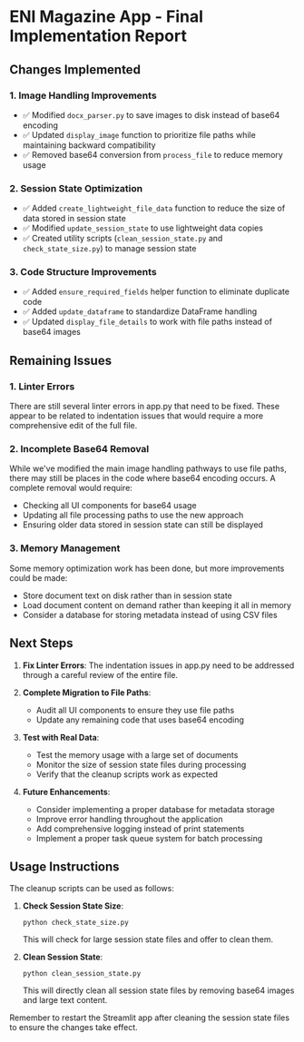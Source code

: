 # ENI Magazine App - Final Implementation Report

## Changes Implemented

### 1. Image Handling Improvements
- ✅ Modified `docx_parser.py` to save images to disk instead of base64 encoding
- ✅ Updated `display_image` function to prioritize file paths while maintaining backward compatibility
- ✅ Removed base64 conversion from `process_file` to reduce memory usage

### 2. Session State Optimization
- ✅ Added `create_lightweight_file_data` function to reduce the size of data stored in session state
- ✅ Modified `update_session_state` to use lightweight data copies
- ✅ Created utility scripts (`clean_session_state.py` and `check_state_size.py`) to manage session state

### 3. Code Structure Improvements
- ✅ Added `ensure_required_fields` helper function to eliminate duplicate code
- ✅ Added `update_dataframe` to standardize DataFrame handling
- ✅ Updated `display_file_details` to work with file paths instead of base64 images

## Remaining Issues

### 1. Linter Errors
There are still several linter errors in app.py that need to be fixed. These appear to be related to indentation issues that would require a more comprehensive edit of the full file.

### 2. Incomplete Base64 Removal
While we've modified the main image handling pathways to use file paths, there may still be places in the code where base64 encoding occurs. A complete removal would require:
- Checking all UI components for base64 usage
- Updating all file processing paths to use the new approach
- Ensuring older data stored in session state can still be displayed

### 3. Memory Management
Some memory optimization work has been done, but more improvements could be made:
- Store document text on disk rather than in session state
- Load document content on demand rather than keeping it all in memory
- Consider a database for storing metadata instead of using CSV files

## Next Steps

1. **Fix Linter Errors**: The indentation issues in app.py need to be addressed through a careful review of the entire file.

2. **Complete Migration to File Paths**: 
   - Audit all UI components to ensure they use file paths
   - Update any remaining code that uses base64 encoding

3. **Test with Real Data**: 
   - Test the memory usage with a large set of documents
   - Monitor the size of session state files during processing
   - Verify that the cleanup scripts work as expected

4. **Future Enhancements**:
   - Consider implementing a proper database for metadata storage
   - Improve error handling throughout the application
   - Add comprehensive logging instead of print statements
   - Implement a proper task queue system for batch processing

## Usage Instructions

The cleanup scripts can be used as follows:

1. **Check Session State Size**:
   ```
   python check_state_size.py
   ```
   This will check for large session state files and offer to clean them.

2. **Clean Session State**:
   ```
   python clean_session_state.py
   ```
   This will directly clean all session state files by removing base64 images and large text content.

Remember to restart the Streamlit app after cleaning the session state files to ensure the changes take effect. 